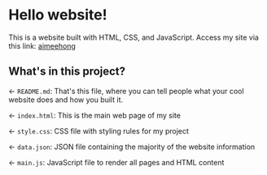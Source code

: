 # Hello website!

This is a website built with HTML, CSS, and JavaScript. Access my site via this link: <a href="https://aimeehong.glitch.me/">aimeehong</a>

## What's in this project?

← `README.md`: That's this file, where you can tell people what your cool website does and how you built it.

← `index.html`: This is the main web page of my site

← `style.css`: CSS file with styling rules for my project

← `data.json`: JSON file containing the majority of the website information

← `main.js`: JavaScript file to render all pages and HTML content
